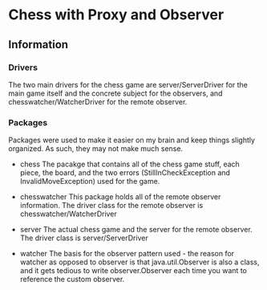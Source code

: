 # Chess with Proxy and Observer

## Information

### Drivers

The two main drivers for the chess game are server/ServerDriver for the main
game itself and the concrete subject for the observers, and 
chesswatcher/WatcherDriver for the remote observer.

### Packages

Packages were used to make it easier on my brain and keep things slightly
organized. As such, they may not make much sense.

- chess
  The pacakge that contains all of the chess game stuff, each piece, the board,
  and the two errors (StillInCheckException and InvalidMoveException) used
  for the game.

- chesswatcher
  This package holds all of the remote observer information. The driver class
  for the remote observer is chesswatcher/WatcherDriver

- server
  The actual chess game and the server for the remote observer. The driver
  class is server/ServerDriver

- watcher
  The basis for the observer pattern used - the reason for watcher as opposed
  to observer is that java.util.Observer is also a class, and it gets
  tedious to write observer.Observer each time you want to reference the 
  custom observer.
